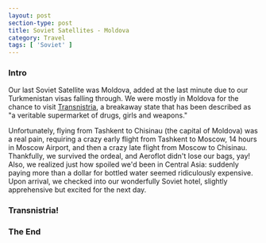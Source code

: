 ```yaml
---
layout: post
section-type: post
title: Soviet Satellites - Moldova
category: Travel
tags: [ 'Soviet' ]
---
```


### Intro

Our last Soviet Satellite was Moldova, added at the last minute due to our
Turkmenistan visas falling through. We were mostly in Moldova for the chance
to visit [Transnistria](https://en.wikipedia.org/wiki/Transnistria),
a breakaway state that has been described as
"a veritable supermarket of drugs, girls and weapons." 

Unfortunately, flying from Tashkent to Chisinau (the capital of Moldova)
was a real pain, requiring a crazy early flight from Tashkent to Moscow,
14 hours in Moscow Airport, and then a crazy late flight from Moscow to
Chisinau. Thankfully, we survived the ordeal, and Aeroflot didn't lose
our bags, yay! Also, we realized just how spoiled we'd been in Central
Asia: suddenly paying more than a dollar for bottled water seemed ridiculously
expensive. Upon arrival, we checked into our wonderfully Soviet hotel,
slightly apprehensive but excited for the next day.

### Transnistria!

### The End


